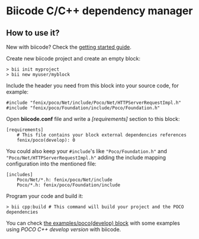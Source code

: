 Biicode C/C++ dependency manager
=================================

How to use it?
---------------

New with biicode? Check the [getting started guide](http://docs.biicode.com/c++/gettingstarted.html).

Create new biicode project and create an empty block:
    
    > bii init myproject
    > bii new myuser/myblock


Include the header you need from this block into your source code, for example:

    #include "fenix/poco/Net/include/Poco/Net/HTTPServerRequestImpl.h"
    #include "fenix/poco/Foundation/include/Poco/Foundation.h"

Open **biicode.conf** file and write a *[requirements]* section to this block:

    [requirements]
        # This file contains your block external dependencies references
        fenix/poco(develop): 0

You could also keep your `#include`'s like `"Poco/Foundation.h"` and `"Poco/Net/HTTPServerRequestImpl.h"` adding the include mapping configuration into the mentioned file:

    [includes]
        Poco/Net/*.h: fenix/poco/Net/include
        Poco/*.h: fenix/poco/Foundation/include

Program your code and build it: 

    > bii cpp:build # This command will build your project and the POCO dependencies


You can check [the examples/poco(develop) block](https://www.biicode.com/examples/examples/poco/develop) with some examples using *POCO C++ develop version* with biicode.
